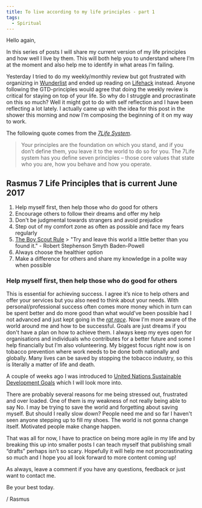 ```yaml
---
title: To live according to my life principles - part 1
tags:
  - Spiritual
---
```


Hello again,

In this series of posts I will share my current version of my life principles and how well I live by them. This will both help you to understand where I’m at the moment and also help me to identify in what areas I’m failing.

<!--more-->

Yesterday I tried to do my weekly/monthly review but got frustrated with organizing in [Wunderlist](https://www.wunderlist.com/) and ended up reading on [Lifehack](https://lifehack.org) instead.
Anyone following the GTD-principles would agree that doing the weekly review is critical for staying on top of your life. So why do I struggle and procrastinate on this so much?
Well it might got to do with self reflection and I have been reflecting a lot lately. I actually came up with the idea for this post in the shower this morning and now I’m composing the beginning of it on my way to work.

The following quote comes from the *[7Life System](https://highexistence.com/7life-system-the-simple-structure-that-will-change-your-life/)*.
> Your principles are the foundation on which you stand, and if you don’t define them, you leave it to the world to do so for you. The 7Life system has you define seven principles – those core values that state who you are, how you behave and how you operate.

## Rasmus 7 Life Principles that is current June 2017

1. Help myself first, then help those who do good for others
2. Encourage others to follow their dreams and offer my help
3. Don't be judgmental towards strangers and avoid prejudice
4. Step out of my comfort zone as often as possible and face my fears regularly
5. [The Boy Scout Rule](https://97-things-every-x-should-know.gitbooks.io/97-things-every-programmer-should-know/content/en/thing_08/index.html) > "Try and leave this world a little better than you found it." - Robert Stephenson Smyth Baden-Powell
6. Always choose the healthier option
7. Make a difference for others and share my knowledge in a polite way when possible

### Help myself first, then help those who do good for others

This is essential for achieving success. I agree it’s nice to help others and offer your services but you also need to think about your needs.
With personal/professional success often comes more money which in turn can be spent better and do more good than what would’ve been possible had I not advanced and just kept going in the [*rat race*](https://en.wikipedia.org/wiki/Rat_race). Now I'm more aware of the world around me and how to be successful. Goals are just dreams if you don't have a plan on how to achieve them.
I always keep my eyes open for organisations and individuals who contributes for a better future and some I help financially but I’m also volunteering.
My biggest focus right now is on tobacco prevention where work needs to be done both nationally and globally. Many lives can be saved by stopping the tobacco industry, so this is literally a matter of life and death.

A couple of weeks ago I was introduced to [United Nations Sustainable Development Goals](https://www.globalgoals.org) which I will look more into.

There are probably several reasons for me being stressed out, frustrated and over loaded. One of them is my weakness of not really being able to say No. I may be trying to save the world and forgetting about saving myself. But should I really slow down? People need me and so far I haven't seen anyone stepping up to fill my shoes. The world is not gonna change itself. Motivated people make change happen.

That was all for now, I have to practice on being more agile in my life and by breaking this up into smaller posts I can teach myself that publishing small “drafts” perhaps isn’t so scary.
Hopefully it will help me not procrastinating so much and I hope you all look forward to more content coming up!

As always, leave a comment if you have any questions, feedback or just want to contact me.

Be your best today.

/ Rasmus
